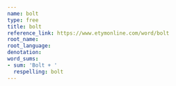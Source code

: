 ```yaml
---
name: bolt
type: free
title: bolt
reference_link: https://www.etymonline.com/word/bolt
root_name: 
root_language: 
denotation: 
word_sums:
- sum: 'Bolt + '
  respelling: bolt
---
```

